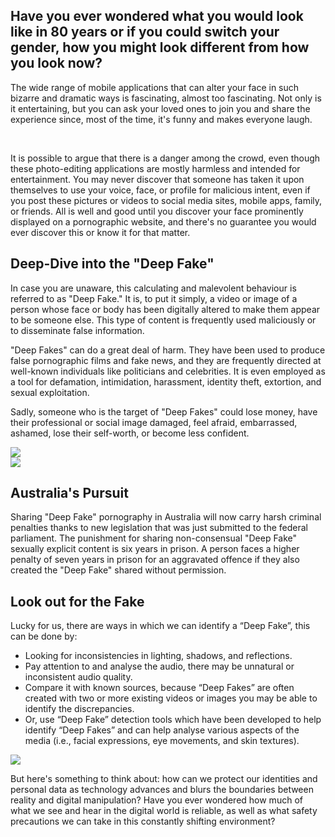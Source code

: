 ## Have you ever wondered what you would look like in 80 years or if you could switch your gender, how you might look different from how you look now?

The wide range of mobile applications that can alter your face in such bizarre and dramatic ways is fascinating, almost too fascinating. Not only is it entertaining, but you can ask your loved ones to join you and share the experience since, most of the time, it's funny and makes everyone laugh.

<br />

It is possible to argue that there is a danger among the crowd, even though these photo-editing applications are mostly harmless and intended for entertainment. You may never discover that someone has taken it upon themselves to use your voice, face, or profile for malicious intent, even if you post these pictures or videos to social media sites, mobile apps, family, or friends. All is well and good until you discover your face prominently displayed on a pornographic website, and there's no guarantee you would ever discover this or know it for that matter.



<div class="right-image-con">
<div>

## Deep-Dive into the "Deep Fake"

In case you are unaware, this calculating and malevolent behaviour is referred to as "Deep Fake." It is, to put it simply, a video or image of a person whose face or body has been digitally altered to make them appear to be someone else. This type of content is frequently used maliciously or to disseminate false information.

"Deep Fakes" can do a great deal of harm. They have been used to produce false pornographic films and fake news, and they are frequently directed at well-known individuals like politicians and celebrities. It is even employed as a tool for defamation, intimidation, harassment, identity theft, extortion, and sexual exploitation.

Sadly, someone who is the target of "Deep Fakes" could lose money, have their professional or social image damaged, feel afraid, embarrassed, ashamed, lose their self-worth, or become less confident.

</div>
<img src="/img/blogs/8_1.png" />
</div>


<div class="left-image-con">
<img src="/img/blogs/8_2.png" />
<div>

## Australia's Pursuit

Sharing "Deep Fake" pornography in Australia will now carry harsh criminal penalties thanks to new legislation that was just submitted to the federal parliament. The punishment for sharing non-consensual "Deep Fake" sexually explicit content is six years in prison. A person faces a higher penalty of seven years in prison for an aggravated offence if they also created the "Deep Fake" shared without permission.

</div>
</div>
<div class="right-image-con">
<div>

## Look out for the Fake

Lucky for us, there are ways in which we can identify a “Deep Fake”, this can be done by:

- Looking for inconsistencies in lighting, shadows, and reflections.
- Pay attention to and analyse the audio, there may be unnatural or inconsistent audio quality.
- Compare it with known sources, because “Deep Fakes” are often created with two or more existing videos or images you may be able to identify the discrepancies.
- Or, use “Deep Fake” detection tools which have been developed to help identify “Deep Fakes” and can help analyse various aspects of the media (i.e., facial expressions, eye movements, and skin textures).

</div>
<img src="/img/blogs/8_3.png" />
</div>

But here's something to think about: how can we protect our identities and personal data as technology advances and blurs the boundaries between reality and digital manipulation? Have you ever wondered how much of what we see and hear in the digital world is reliable, as well as what safety precautions we can take in this constantly shifting environment?